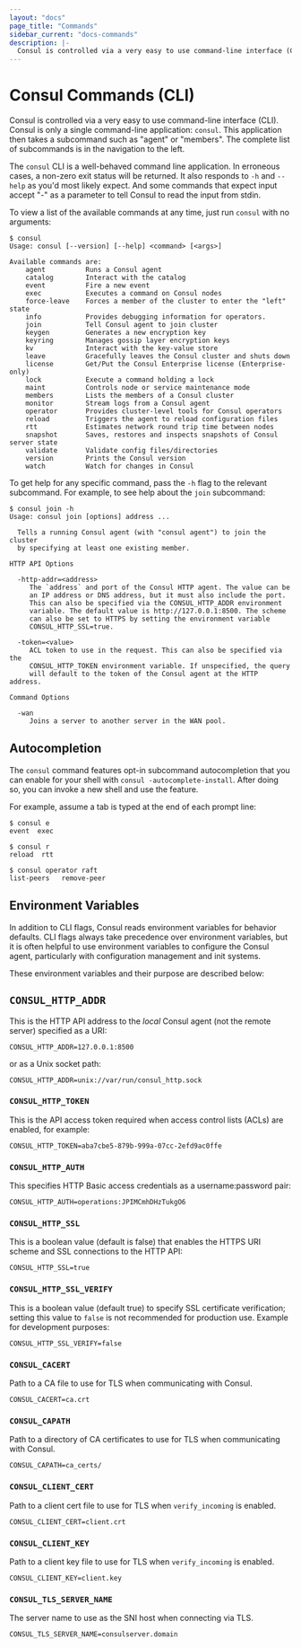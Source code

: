 ```yaml
---
layout: "docs"
page_title: "Commands"
sidebar_current: "docs-commands"
description: |-
  Consul is controlled via a very easy to use command-line interface (CLI). Consul is only a single command-line application: `consul`. This application then takes a subcommand such as agent or members. The complete list of subcommands is in the navigation to the left.
---
```


# Consul Commands (CLI)

Consul is controlled via a very easy to use command-line interface (CLI).
Consul is only a single command-line application: `consul`. This application
then takes a subcommand such as "agent" or "members". The complete list of
subcommands is in the navigation to the left.

The `consul` CLI is a well-behaved command line application. In erroneous
cases, a non-zero exit status will be returned. It also responds to `-h` and `--help`
as you'd most likely expect. And some commands that expect input accept
"-" as a parameter to tell Consul to read the input from stdin.

To view a list of the available commands at any time, just run `consul` with
no arguments:

```text
$ consul
Usage: consul [--version] [--help] <command> [<args>]

Available commands are:
    agent          Runs a Consul agent
    catalog        Interact with the catalog
    event          Fire a new event
    exec           Executes a command on Consul nodes
    force-leave    Forces a member of the cluster to enter the "left" state
    info           Provides debugging information for operators.
    join           Tell Consul agent to join cluster
    keygen         Generates a new encryption key
    keyring        Manages gossip layer encryption keys
    kv             Interact with the key-value store
    leave          Gracefully leaves the Consul cluster and shuts down
    license        Get/Put the Consul Enterprise license (Enterprise-only)
    lock           Execute a command holding a lock
    maint          Controls node or service maintenance mode
    members        Lists the members of a Consul cluster
    monitor        Stream logs from a Consul agent
    operator       Provides cluster-level tools for Consul operators
    reload         Triggers the agent to reload configuration files
    rtt            Estimates network round trip time between nodes
    snapshot       Saves, restores and inspects snapshots of Consul server state
    validate       Validate config files/directories
    version        Prints the Consul version
    watch          Watch for changes in Consul
```

To get help for any specific command, pass the `-h` flag to the relevant
subcommand. For example, to see help about the `join` subcommand:

```text
$ consul join -h
Usage: consul join [options] address ...

  Tells a running Consul agent (with "consul agent") to join the cluster
  by specifying at least one existing member.

HTTP API Options

  -http-addr=<address>
     The `address` and port of the Consul HTTP agent. The value can be
     an IP address or DNS address, but it must also include the port.
     This can also be specified via the CONSUL_HTTP_ADDR environment
     variable. The default value is http://127.0.0.1:8500. The scheme
     can also be set to HTTPS by setting the environment variable
     CONSUL_HTTP_SSL=true.

  -token=<value>
     ACL token to use in the request. This can also be specified via the
     CONSUL_HTTP_TOKEN environment variable. If unspecified, the query
     will default to the token of the Consul agent at the HTTP address.

Command Options

  -wan
     Joins a server to another server in the WAN pool.
```

## Autocompletion

The `consul` command features opt-in subcommand autocompletion that you can
enable for your shell with `consul -autocomplete-install`. After doing so,
you can invoke a new shell and use the feature.

For example, assume a tab is typed at the end of each prompt line:

```
$ consul e
event  exec

$ consul r
reload  rtt

$ consul operator raft
list-peers   remove-peer
```

## Environment Variables

In addition to CLI flags, Consul reads environment variables for behavior
defaults. CLI flags always take precedence over environment variables, but it
is often helpful to use environment variables to configure the Consul agent,
particularly with configuration management and init systems.

These environment variables and their purpose are described below:

## `CONSUL_HTTP_ADDR`

This is the HTTP API address to the _local_ Consul agent
(not the remote server) specified as a URI:

```
CONSUL_HTTP_ADDR=127.0.0.1:8500
```

or as a Unix socket path:

```
CONSUL_HTTP_ADDR=unix://var/run/consul_http.sock
```

### `CONSUL_HTTP_TOKEN`

This is the API access token required when access control lists (ACLs)
are enabled, for example:

```
CONSUL_HTTP_TOKEN=aba7cbe5-879b-999a-07cc-2efd9ac0ffe
```

### `CONSUL_HTTP_AUTH`

This specifies HTTP Basic access credentials as a username:password pair:

```
CONSUL_HTTP_AUTH=operations:JPIMCmhDHzTukgO6
```

### `CONSUL_HTTP_SSL`

This is a boolean value (default is false) that enables the HTTPS URI
scheme and SSL connections to the HTTP API:

```
CONSUL_HTTP_SSL=true
```

### `CONSUL_HTTP_SSL_VERIFY`

This is a boolean value (default true) to specify SSL certificate verification; setting this value to `false` is not recommended for production use. Example
for development purposes:

```
CONSUL_HTTP_SSL_VERIFY=false
```

### `CONSUL_CACERT`

Path to a CA file to use for TLS when communicating with Consul.

```
CONSUL_CACERT=ca.crt
```

### `CONSUL_CAPATH`

Path to a directory of CA certificates to use for TLS when communicating with Consul.

```
CONSUL_CAPATH=ca_certs/
```

### `CONSUL_CLIENT_CERT`

Path to a client cert file to use for TLS when `verify_incoming` is enabled.

```
CONSUL_CLIENT_CERT=client.crt
```

### `CONSUL_CLIENT_KEY`

Path to a client key file to use for TLS when `verify_incoming` is enabled.

```
CONSUL_CLIENT_KEY=client.key
```

### `CONSUL_TLS_SERVER_NAME`

The server name to use as the SNI host when connecting via TLS.

```
CONSUL_TLS_SERVER_NAME=consulserver.domain
```
